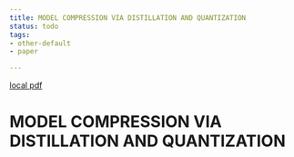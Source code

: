 ```yaml
---
title: MODEL COMPRESSION VIA DISTILLATION AND QUANTIZATION
status: todo
tags:
- other-default
- paper

---
```


[local pdf](../../../pdfs/MODEL%20COMPRESSION%20VIA%20DISTILLATION%20AND%20QUANTIZATION.pdf)

# MODEL COMPRESSION VIA DISTILLATION AND QUANTIZATION
